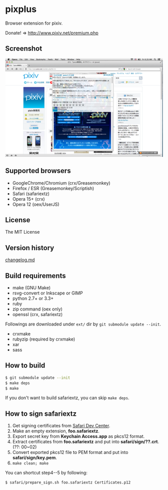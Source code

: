 pixplus
=======

Browser extension for pixiv.

Donate! => http://www.pixiv.net/premium.php

## Screenshot

![Popup](screenshot/mac_opera12_popup.png)

## Supported browsers

* GoogleChrome/Chromium (crx/Greasemonkey)
* Firefox / ESR (Greasemonkey/Scriptish)
* Safari (safariextz)
* Opera 15+ (crx)
* Opera 12 (oex/UserJS)

## License

The MIT License

## Version history

[changelog.md](changelog.md)

## Build requirements

* make (GNU Make)
* rsvg-convert or Inkscape or GIMP
* python 2.7+ or 3.3+
* ruby
* zip command (oex only)
* openssl (crx, safariextz)

Followings are downloaded under `ext/` dir by `git submodule update --init`.

* crxmake
* rubyzip (required by crxmake)
* xar
* sass

## How to build

```bash
$ git submodule update --init
$ make deps
$ make
```

If you don't want to build safariextz, you can skip `make deps`.

## How to sign safariextz

1. Get signing certificates from [Safari Dev Center].
1. Make an empty extension, **foo.safariextz**.
1. Export secret key from **Keychain Access.app** as pkcs12 format.
1. Extract certificates from **foo.safariextz** and put into **safari/sign/??.crt**. (??: 00~02)
1. Convert exported pkcs12 file to PEM format and put into **safari/sign/key.pem**.
1. `make clean; make`

You can shortcut step4--5 by following:

```bash
$ safari/prepare_sign.sh foo.safariextz Certificates.p12
```

[Safari Dev Center]: https://developer.apple.com/devcenter/safari/

